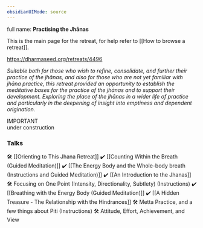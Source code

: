 ```yaml
---
obsidianUIMode: source
---
```

full name: **Practising the Jhānas**

This is the main page for the retreat, for help refer to [[How to browse a retreat]].

https://dharmaseed.org/retreats/4496

_Suitable both for those who wish to refine, consolidate, and further their practice of the jhānas, and also for those who are not yet familiar with jhāna practice, this retreat provided an opportunity to establish the meditative bases for the practice of the jhānas and to support their development. Exploring the place of the jhānas in a wider life of practice and particularly in the deepening of insight into emptiness and dependent origination._
<br/>

<div class="admonition important"><div class="title">IMPORTANT</div><div class="content">
under construction<br/>
</div></div>

### Talks
🛠️ [[Orienting to This Jhana Retreat]]
✔️ [[Counting Within the Breath (Guided Meditation)]]
✔️ [[The Energy Body and the Whole-body breath (Instructions and Guided Meditation)]]
✔️ [[An Introduction to the Jhanas]]
🛠️ Focusing on One Point (Intensity, Directionality, Subtlety) (Instructions)
✔️ [[Breathing with the Energy Body (Guided Meditation)]]
✔️ [[A Hidden Treasure - The Relationship with the Hindrances]]
🛠️ Metta Practice, and a few things about Piti (Instructions)
🛠️ Attitude, Effort, Achievement, and View
